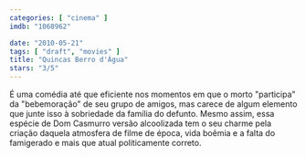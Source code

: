 ```yaml
---
categories: [ "cinema" ]
imdb: "1068962"

date: "2010-05-21"
tags: [ "draft", "movies" ]
title: "Quincas Berro d'Água"
stars: "3/5"
---
```

É uma comédia até que eficiente nos momentos em que o morto "participa" da "bebemoração" de seu grupo de amigos, mas carece de algum elemento que junte isso à sobriedade da família do defunto. Mesmo assim, essa espécie de Dom Casmurro versão alcoolizada tem o seu charme pela criação daquela atmosfera de filme de época, vida boêmia e a falta do famigerado e mais que atual politicamente correto.
